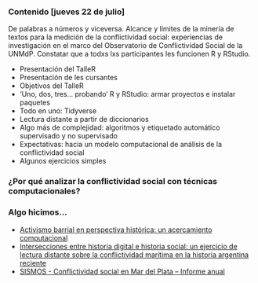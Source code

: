 ### Contenido \[jueves 22 de julio\]

De palabras a números y viceversa. Alcance y límites de la minería de
textos para la medición de la conflictividad social: experiencias de
investigación en el marco del Observatorio de Conflictividad Social de
la UNMdP. Constatar que a todxs lxs participantes les funcionen R y
RStudio.

-   Presentación del TalleR
-   Presentación de les cursantes
-   Objetivos del TalleR
-   ‘Uno, dos, tres… probando’ R y RStudio: armar proyectos e instalar
    paquetes
-   Todo en uno: Tidyverse
-   Lectura distante a partir de diccionarios
-   Algo más de complejidad: algoritmos y etiquetado automático
    supervisado y no supervisado
-   Expectativas: hacia un modelo computacional de análisis de la
    conflictividad social
-   Algunos ejercicios simples

### ¿Por qué analizar la conflictividad social con técnicas computacionales?

### Algo hicimos…

-   [Activismo barrial en perspectiva histórica: un acercamiento
    computacional](https://gesmar.estudiosmaritimossociales.org/Informe_GESMar_PI3CET_parte1.html)
-   [Intersecciones entre historia digital e historia social: un
    ejercicio de lectura distante sobre la conflictividad marítima en la
    historia argentina
    reciente](https://revistadrassana.cat/index.php/Drassana/article/view/650/731)
-   [SISMOS - Conflictividad social en Mar del Plata – Informe
    anual](https://observatoriodeconflictividad.org/conflictividad-social-en-mar-del-plata-informe-anual/)
